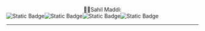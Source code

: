 <center>🧑‍💻Sahil Maddi:</center>
<img alt="Static Badge" src="https://img.shields.io/badge/Java-Developer"><img alt="Static Badge" src="https://img.shields.io/badge/Spring-Boot-Developer"><img alt="Static Badge" src="https://img.shields.io/badge/React.js-developer"><img alt="Static Badge" src="https://img.shields.io/badge/Spring-XML-developer">

<hr/>




